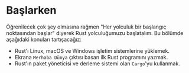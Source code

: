 # Başlarken

Öğrenilecek çok şey olmasına rağmen "Her yolculuk bir başlangıç noktasından başlar" diyerek Rust yolculuğumuzu başlatalım. Bu bölümde aşağıdaki konuları tartışacağız:

* Rust'ı Linux, macOS ve Windows işletim sistemlerine yüklemek.
* Ekrana `Merhaba Dünya` çıktısı basan ilk Rust programını yazmak.
* Rust'ın paket yöneticisi ve derleme sistemi olan `Cargo`'yu kullanmak.
